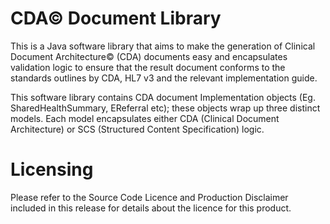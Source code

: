 # CDA&copy; Document Library
This is a Java software library that aims to make the generation of Clinical Document Architecture&copy; (CDA) documents easy and encapsulates validation logic to ensure that the result document conforms to the standards outlines by CDA, HL7 v3 and the relevant implementation guide.

This software library contains CDA document Implementation objects (Eg. SharedHealthSummary, EReferral etc); these objects wrap up three distinct models. Each model encapsulates either CDA (Clinical Document Architecture) or SCS (Structured Content Specification) logic.




Licensing
=====
Please refer to the Source Code Licence and Production Disclaimer included in this release for details about the licence for this product.

